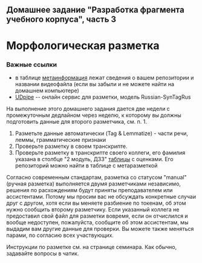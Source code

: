 ## Домашнее задание "Разработка фрагмента учебного корпуса", часть 3
# Морфологическая разметка 

### Важные ссылки  
* в таблице [метаинформация](https://docs.google.com/spreadsheets/d/19H5hNnkfotaz0_-A6ACYLIOTSc7mXCdV5Mgec1Kk02k/edit?usp=sharing) лежат сведения о вашем репозитории и названии видеофайла (если вы забыли и не можете найти на домашнем компьютере) 
* [UDpipe](http://lindat.mff.cuni.cz/services/udpipe/) -- онлайн сервис для разметки, модель Russian-SynTagRus   

На выполнение этого домашнего задания дается две недели с промежуточным дедлайном через неделю, к которому вы должны подготовить данные для второго разметчика, см. п. 1. 

1. Разметьте данные автоматически (Tag & Lemmatize) - части речи, леммы, грамматические признаки  
2. Проверьте разметку в своем транскрипте. 
3. Проверьте разметку в транскрипте своего коллеги, его фамилия указана в столбце "2 модуль, ДЗ3" [таблицы](https://docs.google.com/spreadsheets/d/1CB4rxu__FAfr4qSfwkbjF6oLBgohDAoSZzhCUHb3Ia0/edit?usp=sharing) с оценками. Его репозиторий можно найти в таблице с метаразметкой  

Согласно современным стандартам, разметка со статусом "manual" (ручная разметка) выполняется двумя разметчиками независимо, 
решения по расхождениям будут приняты преподавателем или ассистентами. Потому мы просим вас не обсуждать конкретные случаи друг с другом, хотя если вы меняете разбиение по токенам, 
об этом нужно сообщить второму разметчику. 
Если указанный коллега не предоставил свой файл для разметки вовремя, если он отчислился и вообще недоступен, пожалуйста, сообщите об этом ассистентам, 
мы выдадим вам другие данные для проверки. 
Вы можете также меняться парами, по согласию всех участвующих.  

Инструкции по разметке см. на странице семинара. Как обычно, задавайте вопросы в чатик.  

